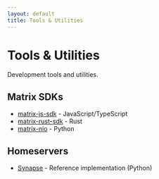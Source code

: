 ```yaml
---
layout: default
title: Tools & Utilities
---
```


# Tools & Utilities

Development tools and utilities.

## Matrix SDKs

- [matrix-js-sdk](https://github.com/matrix-org/matrix-js-sdk) - JavaScript/TypeScript
- [matrix-rust-sdk](https://github.com/matrix-org/matrix-rust-sdk) - Rust
- [matrix-nio](https://github.com/poljar/matrix-nio) - Python

## Homeservers

- [Synapse](https://github.com/matrix-org/synapse) - Reference implementation (Python)
